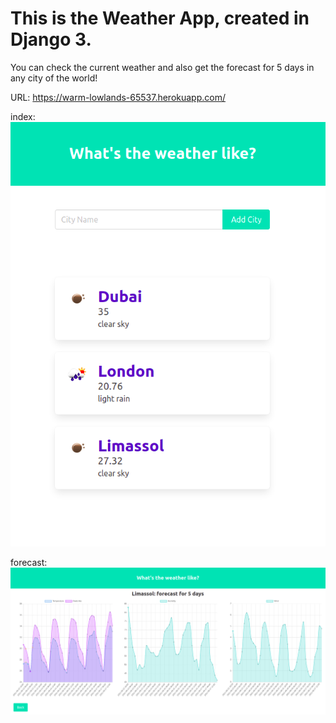 # This is the Weather App, created in Django 3.

You can check the current weather and also get the forecast for 5 days in any city of the world!

URL: https://warm-lowlands-65537.herokuapp.com/

index: 
![alt text](https://github.com/forward23/weather_app/blob/main/readme_home.png)

forecast: 
![alt text](https://github.com/forward23/weather_app/blob/main/readme_forecast.png)